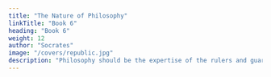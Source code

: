 ```yaml
---
title: "The Nature of Philosophy"
linkTitle: "Book 6"
heading: "Book 6"
weight: 12
author: "Socrates"
image: "/covers/republic.jpg"
description: "Philosophy should be the expertise of the rulers and guardians. This is because the knolwedge of the Truth is real pleasure"
---
```

